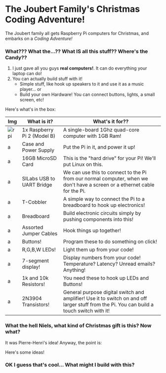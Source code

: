 # The Joubert Family's Christmas Coding Adventure!

The Joubert family all gets Raspberry Pi computers for Christmas, and embarks on a *Coding Adventure!*

### What??? What the...?? What IS all this stuff?? Where's the Candy??

1. I just gave all you guys **real computers!**. It can do everything your laptop can do!
2. You can actually build stuff with it! 
	- Simple stuff, like hook up speakers to it and use it as a music player... or
	- Build your own Hardware! You can connect buttons, lights, a small screen, etc!

Here's what's in the box:

|Img| What is it?                 | What's it for?? |
|---|-----------------------------|-----------------|
|![rpi](https://raw.githubusercontent.com/njoubert/JoubertFamilyChristmasCodingAdventure/master/images/01_rpi.jpg) | 1x Raspberry Pi 2 (Model B) | A single-board 1Ghz quad-core computer with 1GB Ram! |
| a | Case and Power Supply       | Put the Pi in it, and power it up! |
| a | 16GB MicroSD Card           | This is the "hard drive" for your Pi! We'll put Linux on this. |
| a | SILabs USB to UART Bridge   | We can use this to connect to the Pi from our normal computer, when we don't have a screen or a ethernet cable for the Pi. |
| a | T-Cobbler                   | A simple way to connect the Pi to a breadboard to hook up electronics! |
| a | Breadboard                  | Build electronic circuits simply by pushing components into this! |
| a | Assorted Jumper Cables      | Hook things up together! |
| a | Buttons!                    | Program these to do something on click! |
| a | R,G,B,W LEDs!               | Light them up from your code! |
| a | 7-segment display!          | Display numbers from your code! Temperature? Latency? Unread emails? Anything! |
| a | 1k and 10k Resistors!       | You need these to hook up LEDs and Buttons! |
| a | 2N3904 Transistors!         | General purpose digital switch and amplifier! Use it to switch on and off larger stuff from the Pi. You can build a touch switch with it! |


### What the hell Niels, what kind of Christmas gift is this? Now what?

It was Pierre-Henri's idea! Anyway, the point is:


Here's some ideas!


### OK I guess that's cool... What might I build with this?

